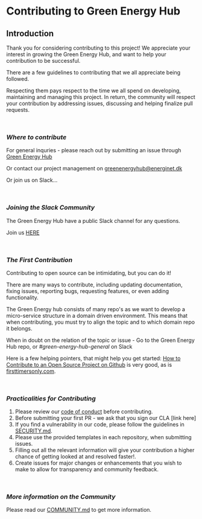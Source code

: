 # Contributing to Green Energy Hub

## Introduction

Thank you for considering contributing to this project!
We appreciate your interest in growing the Green Energy Hub, and want to help your contribution to be successful.

There are a few guidelines to contributing that we all appreciate being followed.

Respecting them pays respect to the time we all spend on developing, maintaining and managing this project.
In return, the community will respect your contribution by addressing issues, discussing and helping finalize pull requests.

<br>

### *Where to contribute*

For general inquries - please reach out by submitting an issue through [Green Energy Hub](https://github.com/Energinet-DataHub/green-energy-hub)

Or contact our project management on [greenenergyhub@energinet.dk](mailto:greenenergyhub@energinet.dk)

Or join us on Slack...

<br>

### *Joining the Slack Community*

The Green Energy Hub have a public Slack channel for any questions.

Join us [HERE](https://join.slack.com/t/greenenergyhub/shared_invite/zt-ik120p69-h8sysERkqRGS0Fj6adKqBw)

<br>

### *The First Contribution*

Contributing to open source can be intimidating, but you can do it!

There are many ways to contribute, including updating documentation, fixing issues, reporting bugs, requesting features, or even adding functionality.

The Green Energy hub consists of many repo's as we want to develop a micro-service structure in a domain driven environment. This means that when contributing, you must try to align the topic and to which domain repo it belongs.

When in doubt on the relation of the topic or issue - Go to the Green Energy Hub repo, or *#green-energy-hub-general* on Slack

Here is a few helping pointers, that might help you get started:
[How to Contribute to an Open Source Project on Github](https://egghead.io/courses/how-to-contribute-to-an-open-source-project-on-github) is very good, as is [firsttimersonly.com](https://www.firsttimersonly.com/).

<br>

### *Practicalities for Contributing*

<!-- markdown-link-check-disable -->

1. Please review our [code of conduct](docs\code-of-conduct.md) before contributing.
2. Before submitting your first PR -  we ask that you sign our CLA [link here]
3. If you find a vulnerability in our code, please follow the guidelines in [SECURITY.md](SECURITY.md).
4. Please use the provided templates in each repository, when submitting issues.
5. Filling out all the relevant information will give your contribution a higher chance of getting looked at and resolved faster!.
6. Create issues for major changes or enhancements that you wish to make to allow for transparency and community feedback.

<!-- markdown-link-check-enable -->

<br>

### *More information on the Community*

Please read our [COMMUNITY.md](COMMUNITY.md) to get more information.
